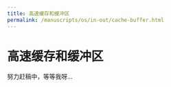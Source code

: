 ```yaml
---
title: 高速缓存和缓冲区
permalink: /manuscripts/os/in-out/cache-buffer.html
---
```


# 高速缓存和缓冲区

努力赶稿中，等等我呀...

